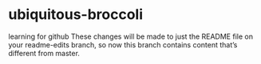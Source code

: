 # ubiquitous-broccoli
learning for github
These changes will be made to just the README file on your readme-edits branch, so now this branch contains content that’s different from master.
